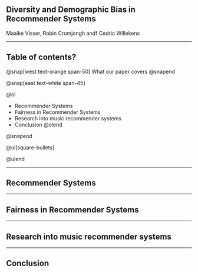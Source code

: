 ## Diversity and Demographic Bias in Recommender Systems

Maaike Visser, Robin Cromjongh andf Cedric Willekens

---

## Table of contents?

@snap[west text-orange span-50]
What our paper covers
@snapend

@snap[east text-white span-45]

@ol
  - Recommender Systems
  - Fairness in Recommender Systems
  - Research into music recommender systems
  - Conclusion
@olend

@snapend

@ul[square-bullets]

  

@ulend

---

## Recommender Systems

---

## Fairness in Recommender Systems

--- 

## Research into music recommender systems

--- 

## Conclusion
